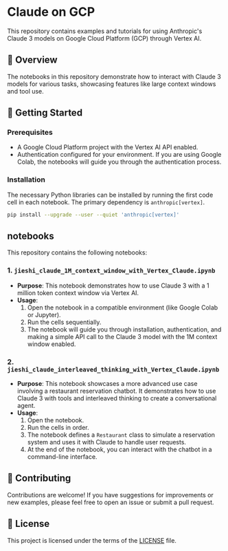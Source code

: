 # Claude on GCP

This repository contains examples and tutorials for using Anthropic's Claude 3 models on Google Cloud Platform (GCP) through Vertex AI.

## 🌟 Overview

The notebooks in this repository demonstrate how to interact with Claude 3 models for various tasks, showcasing features like large context windows and tool use.

## 🚀 Getting Started

### Prerequisites

- A Google Cloud Platform project with the Vertex AI API enabled.
- Authentication configured for your environment. If you are using Google Colab, the notebooks will guide you through the authentication process.

### Installation

The necessary Python libraries can be installed by running the first code cell in each notebook. The primary dependency is `anthropic[vertex]`.

```bash
pip install --upgrade --user --quiet 'anthropic[vertex]'
```

##  notebooks

This repository contains the following notebooks:

### 1. `jieshi_claude_1M_context_window_with_Vertex_Claude.ipynb`

- **Purpose**: This notebook demonstrates how to use Claude 3 with a 1 million token context window via Vertex AI.
- **Usage**:
    1. Open the notebook in a compatible environment (like Google Colab or Jupyter).
    2. Run the cells sequentially.
    3. The notebook will guide you through installation, authentication, and making a simple API call to the Claude 3 model with the 1M context window enabled.

### 2. `jieshi_claude_interleaved_thinking_with_Vertex_Claude.ipynb`

- **Purpose**: This notebook showcases a more advanced use case involving a restaurant reservation chatbot. It demonstrates how to use Claude 3 with tools and interleaved thinking to create a conversational agent.
- **Usage**:
    1. Open the notebook.
    2. Run the cells in order.
    3. The notebook defines a `Restaurant` class to simulate a reservation system and uses it with Claude to handle user requests.
    4. At the end of the notebook, you can interact with the chatbot in a command-line interface.

## 🤝 Contributing

Contributions are welcome! If you have suggestions for improvements or new examples, please feel free to open an issue or submit a pull request.

## 📄 License

This project is licensed under the terms of the [LICENSE](LICENSE) file.
